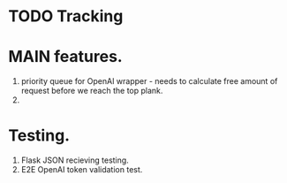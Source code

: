# TODO Tracking


# MAIN features.
1. priority queue for OpenAI wrapper - needs to calculate free amount of request before we reach the top plank.
2. 


# Testing.
1. Flask JSON recieving testing.
2. E2E OpenAI token validation test.